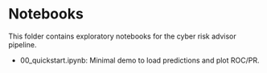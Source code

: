 # Notebooks

This folder contains exploratory notebooks for the cyber risk advisor pipeline.

- 00_quickstart.ipynb: Minimal demo to load predictions and plot ROC/PR.




